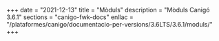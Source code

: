 +++
date        = "2021-12-13"
title       = "Mòduls"
description = "Mòduls Canigó 3.6.1"
sections    = "canigo-fwk-docs"
enllac		= "/plataformes/canigo/documentacio-per-versions/3.6LTS/3.6.1/moduls/"
+++